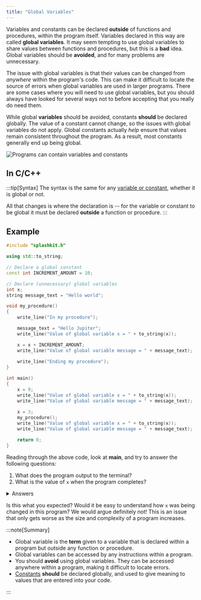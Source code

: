 ```yaml
---
title: "Global Variables"
---
```


Variables and constants can be declared **outside** of functions and procedures, within the program itself. Variables declared in this way are called **global variables**.
It may seem tempting to use global variables to share values between functions and procedures, but this is a **bad** idea. Global variables should be **avoided**, and for many problems are unnecessary.

The issue with global variables is that their values can be changed from *anywhere* within the program's code. This can make it difficult to locate the source of errors when global variables are used in larger programs. There are some cases where you will need to use global variables, but you should always have looked for several ways not to before accepting that you really do need them.

While global **variables** should be avoided, constants **should** be declared globally. The value of a constant cannot change, so the issues with global variables do not apply. Global constants actually *help* ensure that values remain consistent throughout the program. As a result, most constants generally end up being global.

![Programs can contain variables and constants](./images/program-var-const.png "Programs can contain variables and constants")

## In C/C++

:::tip[Syntax]
The syntax is the same for any [variable or constant](/book/part-2-organised-code/1-starting-cpp/1-concepts/4-1-variable-constant), whether it is global or not.
<!-- TODO: make "constant" a link to the page in P2C1 when the concept has been added -->
All that changes is where the declaration is -- for the variable or constant to be global it must be declared **outside** a function or procedure.
:::

## Example

```cpp
#include "splashkit.h"

using std::to_string;

// Declare a global constant
const int INCREMENT_AMOUNT = 10;

// Declare (unnecessary) global variables
int x;
string message_text = "Hello world";

void my_procedure()
{
    write_line("In my procedure");

    message_text = "Hello Jupiter";
    write_line("Value of global variable x = " + to_string(x));

    x = x + INCREMENT_AMOUNT;
    write_line("Value of global variable message = " + message_text);
    
    write_line("Ending my procedure");
}

int main() 
{
    x = 9;
    write_line("Value of global variable x = " + to_string(x));
    write_line("Value of global variable message = " + message_text);
    
    x = 3;
    my_procedure();
    write_line("Value of global variable x = " + to_string(x));
    write_line("Value of global variable message = " + message_text);

    return 0;
}
```

Reading through the above code, look at **main**, and try to answer the following questions:

1. What does the program output to the terminal?
2. What is the value of `x` when the program completes?

<details>
  <summary role="button">Answers</summary>
  
1. Program output:

  ```bash
  Value of global variable x = 9
  Value of global variable message = Hello world
  In my procedure
  Value of global variable x = 3
  Value of global variable message = Hello Jupiter
  Ending my procedure
  Value of global variable x = 13
  Value of global variable message = Hello Jupiter
  ```

2. Value of `x` at program completion: 13.
</details>
</span>

Is this what you expected?
Would it be easy to understand how `x` was being changed in this program?
We would argue definitely not!
This is an issue that only gets worse as the size and complexity of a program increases.

:::note[Summary]

- Global variable is the **term** given to a variable that is declared within a program but outside any function or procedure.
- Global variables can be accessed by any instructions within a program.
- You should **avoid** using global variables. They can be accessed anywhere within a program, making it difficult to locate errors.
- [Constants](/book/part-1-instructions/1-sequence-and-data/2-trailside/07-variable#constants) **should** be declared globally, and used to give meaning to values that are entered into your code.

:::
